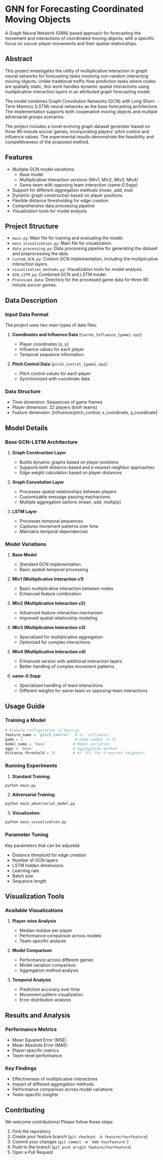 # GNN for Forecasting Coordinated Moving Objects

A Graph Neural Network (GNN) based approach for forecasting the movement and interactions of coordinated moving objects, with a specific focus on soccer player movements and their spatial relationships.

## Abstract

This project investigates the utility of multiplicative interaction in graph neural networks for forecasting tasks involving non-random interacting moving objects. Unlike traditional traffic flow prediction tasks where nodes are spatially static, this work handles dynamic spatial interactions using multiplicative interaction layers in an attributed graph forecasting model.

The model combines Graph Convolution Networks (GCN) with Long Short-Term Memory (LSTM) neural networks as the base forecasting architecture. The implementation supports both cooperative moving objects and multiple adversarial groups scenarios.

The project includes a novel evolving graph dataset generator based on three 90-minute soccer games, incorporating players' pitch control and influence values. The experimental results demonstrate the feasibility and competitiveness of the proposed method.

## Features

- Multiple GCN model variations:
  - Base model
  - Multiplicative Interaction versions (MIv1, MIv2, MIv3, MIv4)
  - Same-team with opposing team interaction (same-0.5opp)
- Support for different aggregation methods (mean, add, mul)
- Dynamic graph construction based on player positions
- Flexible distance thresholding for edge creation
- Comprehensive data processing pipeline
- Visualization tools for model analysis

## Project Structure

- `main.py`: Main file for training and evaluating the model.
- `main_visualization.py`: Main file for visualization.
- `data_processing.py`: Data processing pipeline for generating the dataset and preprocessing the data.
- `Custom_GCN.py`: Custom GCN implementation, including the multiplicative interaction layers.
- `visualization_methods.py`: Visualization tools for model analysis.
- `GCN_LSTM.py`: Combined GCN and LSTM model.
- `Processed_data`: Directory for the processed game data for three 90 minute soccer games.

## Data Description

### Input Data Format
The project uses two main types of data files:

1. **Coordinates and Influence Data** (`Coords_Influence_{game}.npz`):
   - Player coordinates (x, y)
   - Influence values for each player
   - Temporal sequence information

2. **Pitch Control Data** (`pitch_control_{game}.npz`):
   - Pitch control values for each player
   - Synchronized with coordinate data

### Data Structure
- Time dimension: Sequences of game frames
- Player dimension: 22 players (both teams)
- Feature dimension: [influence/pitch_control, x_coordinate, y_coordinate]

## Model Details

### Base GCN-LSTM Architecture
1. **Graph Construction Layer**
   - Builds dynamic graphs based on player positions
   - Supports both distance-based and k-nearest neighbor approaches
   - Edge weight calculation based on player distances

2. **Graph Convolution Layer**
   - Processes spatial relationships between players
   - Customizable message passing mechanisms
   - Multiple aggregation options (mean, add, multiply)

3. **LSTM Layer**
   - Processes temporal sequences
   - Captures movement patterns over time
   - Maintains temporal dependencies

### Model Variations

1. **Base Model**
   - Standard GCN implementation
   - Basic spatial-temporal processing

2. **MIv1 (Multiplicative Interaction v1)**
   - Basic multiplicative interaction between nodes
   - Enhanced feature combination

3. **MIv2 (Multiplicative Interaction v2)**
   - Advanced feature interaction mechanism
   - Improved spatial relationship modeling

4. **MIv3 (Multiplicative Interaction v3)**
   - Specialized for multiplicative aggregation
   - Optimized for complex interactions

5. **MIv4 (Multiplicative Interaction v4)**
   - Enhanced version with additional interaction layers
   - Better handling of complex movement patterns

6. **same-0.5opp**
   - Specialized handling of team interactions
   - Different weights for same-team vs opposing-team interactions

## Usage Guide

### Training a Model
```python
# Example configuration in main.py
feature_name = 'pitch_control'  # or 'influence'
game = 1                        # Game number (1-3)
model_name = 'base'            # Model variation
aggr = 'mean'                  # Aggregation method
distance_threshold = 15        # or 'k3' for 3-nearest neighbors
```

### Running Experiments
1. **Standard Training**:
```bash
python main.py
```

2. **Adversarial Training**:
```bash
python main_adversarial_model.py
```

3. **Visualization**:
```bash
python main_visualization.py
```

### Parameter Tuning
Key parameters that can be adjusted:
- Distance threshold for edge creation
- Number of GCN layers
- LSTM hidden dimensions
- Learning rate
- Batch size
- Sequence length

## Visualization Tools

### Available Visualizations
1. **Player-wise Analysis**
   - Median residue per player
   - Performance comparison across models
   - Team-specific analysis

2. **Model Comparison**
   - Performance across different games
   - Model variation comparison
   - Aggregation method analysis

3. **Temporal Analysis**
   - Prediction accuracy over time
   - Movement pattern visualization
   - Error distribution analysis

## Results and Analysis

### Performance Metrics
- Mean Squared Error (MSE)
- Mean Absolute Error (MAE)
- Player-specific metrics
- Team-level performance

### Key Findings
- Effectiveness of multiplicative interactions
- Impact of different aggregation methods
- Performance comparison across model variations
- Team-specific insights

## Contributing

We welcome contributions! Please follow these steps:

1. Fork the repository
2. Create your feature branch (`git checkout -b feature/YourFeature`)
3. Commit your changes (`git commit -m 'Add YourFeature'`)
4. Push to the branch (`git push origin feature/YourFeature`)
5. Open a Pull Request